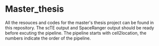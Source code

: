 # Master_thesis
All the resouces and codes for the master's thesis project can be found in this repository.
The scTE output and SpaceRanger output should be ready before excuting the pipeline.
The pipeline starts with cell2location, the numbers indicate the order of the pipeline.
